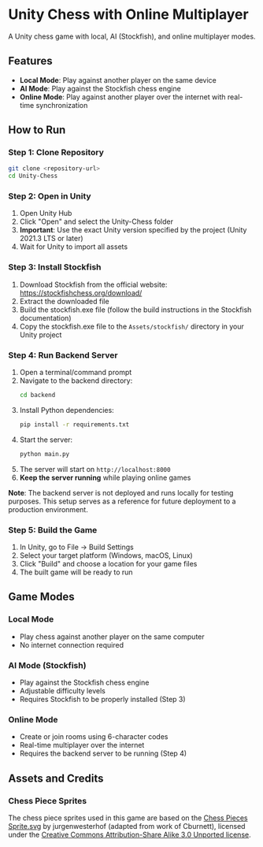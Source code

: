# Unity Chess with Online Multiplayer

A Unity chess game with local, AI (Stockfish), and online multiplayer modes.

## Features

- **Local Mode**: Play against another player on the same device
- **AI Mode**: Play against the Stockfish chess engine
- **Online Mode**: Play against another player over the internet with real-time synchronization

## How to Run

### Step 1: Clone Repository
```bash
git clone <repository-url>
cd Unity-Chess
```

### Step 2: Open in Unity
1. Open Unity Hub
2. Click "Open" and select the Unity-Chess folder
3. **Important**: Use the exact Unity version specified by the project (Unity 2021.3 LTS or later)
4. Wait for Unity to import all assets

### Step 3: Install Stockfish
1. Download Stockfish from the official website: https://stockfishchess.org/download/
2. Extract the downloaded file
3. Build the stockfish.exe file (follow the build instructions in the Stockfish documentation)
4. Copy the stockfish.exe file to the `Assets/stockfish/` directory in your Unity project

### Step 4: Run Backend Server
1. Open a terminal/command prompt
2. Navigate to the backend directory:
   ```bash
   cd backend
   ```
3. Install Python dependencies:
   ```bash
   pip install -r requirements.txt
   ```
4. Start the server:
   ```bash
   python main.py
   ```
5. The server will start on `http://localhost:8000`
6. **Keep the server running** while playing online games

**Note**: The backend server is not deployed and runs locally for testing purposes. This setup serves as a reference for future deployment to a production environment.

### Step 5: Build the Game
1. In Unity, go to File → Build Settings
2. Select your target platform (Windows, macOS, Linux)
3. Click "Build" and choose a location for your game files
4. The built game will be ready to run

## Game Modes

### Local Mode
- Play chess against another player on the same computer
- No internet connection required

### AI Mode (Stockfish)
- Play against the Stockfish chess engine
- Adjustable difficulty levels
- Requires Stockfish to be properly installed (Step 3)

### Online Mode
- Create or join rooms using 6-character codes
- Real-time multiplayer over the internet
- Requires the backend server to be running (Step 4)

## Assets and Credits

### Chess Piece Sprites
The chess piece sprites used in this game are based on the [Chess Pieces Sprite.svg](https://commons.wikimedia.org/wiki/File:Chess_Pieces_Sprite.svg) by jurgenwesterhof (adapted from work of Cburnett), licensed under the [Creative Commons Attribution-Share Alike 3.0 Unported license](https://creativecommons.org/licenses/by-sa/3.0/).

